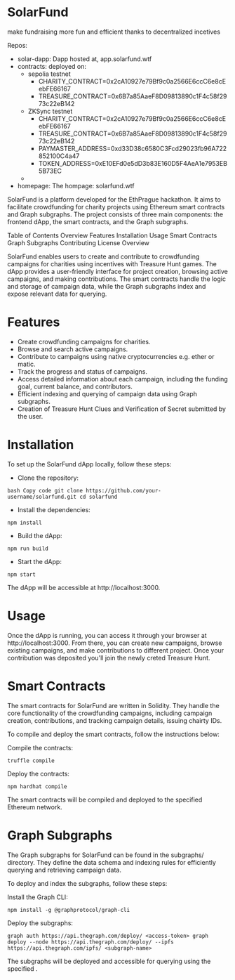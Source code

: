# SolarFund

make fundraising more fun and efficient thanks to decentralized incetives

Repos:
- solar-dapp: Dapp hosted at, app.solarfund.wtf
- contracts: deployed on:
  -  sepolia testnet
      -  CHARITY_CONTRACT=0x2cA10927e79Bf9c0a2566E6ccC6e8cEebFE66167
      -  TREASURE_CONTRACT=0x6B7a85AaeF8D09813890c1F4c58f2973c22eB142
  -  ZKSync testnet
      -  CHARITY_CONTRACT=0x2cA10927e79Bf9c0a2566E6ccC6e8cEebFE66167
      -  TREASURE_CONTRACT=0x6B7a85AaeF8D09813890c1F4c58f2973c22eB142
      -  PAYMASTER_ADDRESS=0xd33D38c6580C3Fcd29023fb96A722852100C4a47
      -  TOKEN_ADDRESS=0xE10EFd0e5dD3b83E160D5F4AeA1e7953EB5B73EC
  -  
- homepage: The hompage: solarfund.wtf

SolarFund is a platform developed for the EthPrague hackathon. It aims to facilitate crowdfunding for charity projects using Ethereum smart contracts and Graph subgraphs. The project consists of three main components: the frontend dApp, the smart contracts, and the Graph subgraphs.

Table of Contents
Overview
Features
Installation
Usage
Smart Contracts
Graph Subgraphs
Contributing
License
Overview

SolarFund enables users to create and contribute to crowdfunding campaigns for charities using incentives with Treasure Hunt games. The dApp provides a user-friendly interface for project creation, browsing active campaigns, and making contributions. The smart contracts handle the logic and storage of campaign data, while the Graph subgraphs index and expose relevant data for querying.

# Features
- Create crowdfunding campaigns for charities.
- Browse and search active campaigns.
- Contribute to campaigns using native cryptocurrencies e.g. ether or matic.
- Track the progress and status of campaigns.
- Access detailed information about each campaign, including the funding goal, current balance, and contributors.
- Efficient indexing and querying of campaign data using Graph subgraphs.
- Creation of Treasure Hunt Clues and Verification of Secret submitted by the user.

# Installation
To set up the SolarFund dApp locally, follow these steps:

- Clone the repository:

`
bash
Copy code
git clone https://github.com/your-username/solarfund.git
cd solarfund
`

- Install the dependencies:

`
npm install
`

- Build the dApp:

`
npm run build
`

- Start the dApp:

`
npm start
`

The dApp will be accessible at http://localhost:3000.

# Usage

Once the dApp is running, you can access it through your browser at http://localhost:3000. From there, you can create new campaigns, browse existing campaigns, and make contributions to different project. Once your contribution was deposited you'll join the newly creted Treasure Hunt.

# Smart Contracts

The smart contracts for SolarFund are written in Solidity. They handle the core functionality of the crowdfunding campaigns, including campaign creation, contributions, and tracking campaign details, issuing chairty IDs.

To compile and deploy the smart contracts, follow the instructions below:

Compile the contracts:

`
truffle compile
`

Deploy the contracts:

`
npm hardhat compile
`

The smart contracts will be compiled and deployed to the specified Ethereum network.

# Graph Subgraphs
The Graph subgraphs for SolarFund can be found in the subgraphs/ directory. They define the data schema and indexing rules for efficiently querying and retrieving campaign data.

To deploy and index the subgraphs, follow these steps:

Install the Graph CLI:

`
npm install -g @graphprotocol/graph-cli
`

Deploy the subgraphs:

`
graph auth https://api.thegraph.com/deploy/ <access-token>
graph deploy --node https://api.thegraph.com/deploy/ --ipfs https://api.thegraph.com/ipfs/ <subgraph-name>
`

The subgraphs will be deployed and accessible for querying using the specified <subgraph-name>.
